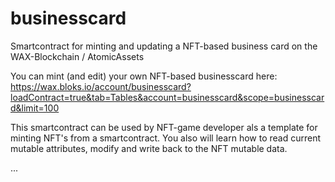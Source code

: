 # businesscard
Smartcontract for minting and updating a NFT-based business card on the WAX-Blockchain / AtomicAssets 

You can mint (and edit) your own NFT-based businesscard here:
https://wax.bloks.io/account/businesscard?loadContract=true&tab=Tables&account=businesscard&scope=businesscard&limit=100

This smartcontract can be used by NFT-game developer als a template for minting NFT's from a smartcontract. You also will learn how to read current mutable attributes, modify and write back to the NFT mutable data.

...

